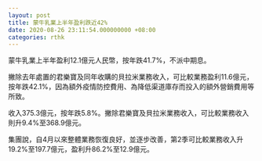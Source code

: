 ```yaml
---
layout: post
title: 蒙牛乳業上半年盈利跌近42%
date: 2020-08-26 23:11:54.000000000 +08:00
categories: rthk
---
```


蒙牛乳業上半年盈利12.1億元人民幣，按年跌41.7%，不派中期息。

撇除去年處置的君樂寶及同年收購的貝拉米業務收入，可比較業務盈利11.6億元，按年跌42.1%，因為額外疫情防控費用、為降低渠道庫存而投入的額外營銷費用等所致。

收入375.3億元，按年跌5.8%。撇除君樂寶及貝拉米業務收入，可比較業務收入則升9.4%至368.9億元。

集團說，自4月以來整體業務恢復良好，並逐步改善，第2季可比較業務收入升19.2%至197.7億元，盈利升86.2%至12.9億元。
